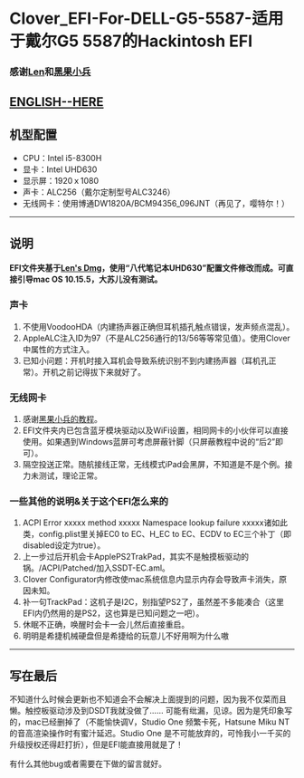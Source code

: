 # Clover_EFI-For-DELL-G5-5587-适用于戴尔G5 5587的Hackintosh EFI

### 感谢[Len](http://i.pcbeta.com/space-uid-4532202.html)和[黑果小兵](https://daliansky.net)

## [ENGLISH--HERE](https://github.com/Sosueyakiko/Clover_EFI-For-DELL-G5-5587/blob/master/README-ENG.md)

## 机型配置
* CPU：Intel i5-8300H
* 显卡：Intel UHD630
* 显示屏：1920ｘ1080
* 声卡：ALC256（戴尔定制型号ALC3246）
* 无线网卡：使用博通DW1820A/BCM94356_096JNT（再见了，嘤特尔！）
----
## 说明
#### EFI文件夹基于[Len's Dmg](http://bbs.pcbeta.com/viewthread-1858946-1-1.html)，使用“八代笔记本UHD630”配置文件修改而成。可直接引导mac OS 10.15.5，大苏儿没有测试。
### 声卡
1. 不使用VoodooHDA（内建扬声器正确但耳机插孔触点错误，发声频点混乱）。
2. AppleALC注入ID为97（不是ALC256通行的13/56等等常见值）。使用Clover中属性的方式注入。
3. 已知小问题：开机时接入耳机会导致系统识别不到内建扬声器（耳机孔正常）。开机之前记得拔下来就好了。
   
### 无线网卡
1. 感谢[黑果小兵的教程](https://blog.daliansky.net/DW1820A_BCM94350ZAE-driver-inserts-the-correct-posture.html)。
2. EFI文件夹内已包含蓝牙模块驱动以及WiFi设置，相同网卡的小伙伴可以直接使用。如果遇到Windows蓝屏可考虑屏蔽针脚（只屏蔽教程中说的“后2”即可）。
3. 隔空投送正常。随航接线正常，无线模式iPad会黑屏，不知道是不是个例。接力未测试，理论正常。

### 一些其他的说明&关于这个EFI怎么来的
1. ACPI Error xxxxx method xxxxx Namespace lookup failure xxxxx诸如此类，config.plist里关掉EC0 to EC、H_EC to EC、ECDV to EC三个补丁（即disabled设定为true）。
2. 上一步过后开机会卡ApplePS2TrakPad，其实不是触摸板驱动的锅。/ACPI/Patched/加入SSDT-EC.aml。
3. Clover Configurator内修改使mac系统信息内显示内存会导致声卡消失，原因未知。
4. 补一句TrackPad：这机子是I2C，别指望PS2了，虽然差不多能凑合（这里EFI内仍然用的是PS2，这也算是已知问题之一吧）。
5. 休眠不正确，唤醒时会卡一会儿然后直接重启。
6. 明明是希捷机械硬盘但是希捷给的玩意儿不好用啊为什么嗷

----

## 写在最后
不知道什么时候会更新也不知道会不会解决上面提到的问题，因为我不仅菜而且懒。触控板驱动涉及到DSDT我就没做了……
可能有纰漏，见谅。因为是凭印象写的，mac已经删掉了（不能愉快调V，Studio One 频繁卡死，Hatsune Miku NT的音高渲染操作时有蜜汁延迟。Studio One 是不可能放弃的，可怜我小一千买的升级授权还得赶打折），但是EFI能直接用就是了！

有什么其他bug或者需要在下做的留言就好。
